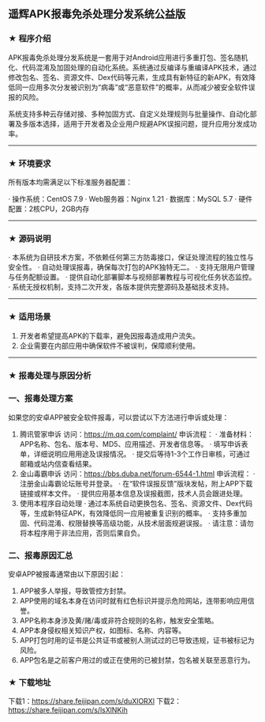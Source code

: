 ## 遥辉APK报毒免杀处理分发系统公益版

### ★ 程序介绍

APK报毒免杀处理分发系统是一套用于对Android应用进行多重打包、签名随机化、代码混淆及加固处理的自动化系统。系统通过反编译与重编译APK技术，通过修改包名、签名、资源文件、Dex代码等元素，生成具有新特征的新APK，有效降低同一应用多次分发被识别为“病毒”或“恶意软件”的概率，从而减少被安全软件误报的风险。

系统支持多种云存储对接、多种加固方式、自定义处理规则与批量操作、自动化部署及多版本选择，适用于开发者及企业用户规避APK误报问题，提升应用分发成功率。

---

### ★ 环境要求

所有版本均需满足以下标准服务器配置：

· 操作系统：CentOS 7.9
· Web服务器：Nginx 1.21
· 数据库：MySQL 5.7
· 硬件配置：2核CPU，2GB内存

---

### ★ 源码说明

· 本系统为自研技术方案，不依赖任何第三方防毒接口，保证处理流程的独立性与安全性。
· 自动处理误报毒，确保每次打包的APK独特无二。
· 支持无限用户管理与任务配额设置。
· 提供自动化部署脚本与视频部署教程与可视化任务状态监控。
· 系统无授权机制，支持二次开发，各版本提供完整源码及基础技术支持。

---

### ★ 适用场景

1. 开发者希望提高APK的下载率，避免因报毒造成用户流失。
2. 企业需要在内部应用中确保软件不被误判，保障顺利使用。

---


### ★ 报毒处理与原因分析

### 一、报毒处理方案

如果您的安卓APP被安全软件报毒，可以尝试以下方法进行申诉或处理：

1. 腾讯管家申诉
      访问：https://m.qq.com/complaint/
      申诉流程：
   · 准备材料：APP名称、包名、版本号、MD5、应用描述、开发者信息等。
   · 填写申诉表单，详细说明应用用途及误报情况。
   · 提交后等待1-3个工作日审核，可通过邮箱或站内信查看结果。
2. 金山毒霸申诉
      访问：https://bbs.duba.net/forum-6544-1.html
      申诉流程：
   · 注册金山毒霸论坛账号并登录。
   · 在“软件误报反馈”版块发帖，附上APP下载链接或样本文件。
   · 提供应用基本信息及误报截图，技术人员会跟进处理。
3. 使用本程序自动处理
   · 通过本系统自动更换包名、签名、资源文件、Dex代码等，生成新特征APK，有效降低同一应用被重复识别的概率。
   · 支持多重加固、代码混淆、权限替换等高级功能，从技术层面规避误报。
   · 请注意：请勿将本程序用于非法应用，否则后果自负。

### 二、报毒原因汇总

安卓APP被报毒通常由以下原因引起：

1. APP被多人举报，导致管控方封禁。
2. APP使用的域名本身在访问时就有红色标识并提示危险网站，连带影响应用信誉。
3. APP名称本身涉及黄/赌/毒或非符合规则的名称，触发安全策略。
4. APP本身侵权相关知识产权，如图标、名称、内容等。
5. APP打包时用的证书是公共证书或被别人测试过的已导致违规，证书被标记为风险。
6. APP包名是之前客户用过的或正在使用的已被封禁，包名被关联至恶意行为。

### ★ 下载地址
下载1：https://share.feijipan.com/s/duXlORXl
下载2：https://share.feijipan.com/s/lsXlNKih